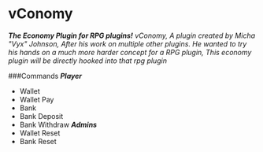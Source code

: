 # vConomy
_**The Economy Plugin for RPG plugins!**_
_vConomy, A plugin created by Micha "Vyx" Johnson, After his work on multiple other plugins.
He wanted to try his hands on a much more harder concept for a RPG plugin, This economy plugin will be directly hooked into that rpg plugin_

###Commands
_**Player**_
* Wallet
* Wallet Pay
* Bank
* Bank Deposit
* Bank Withdraw
_**Admins**_
* Wallet Reset <name>
* Bank Reset <name>
